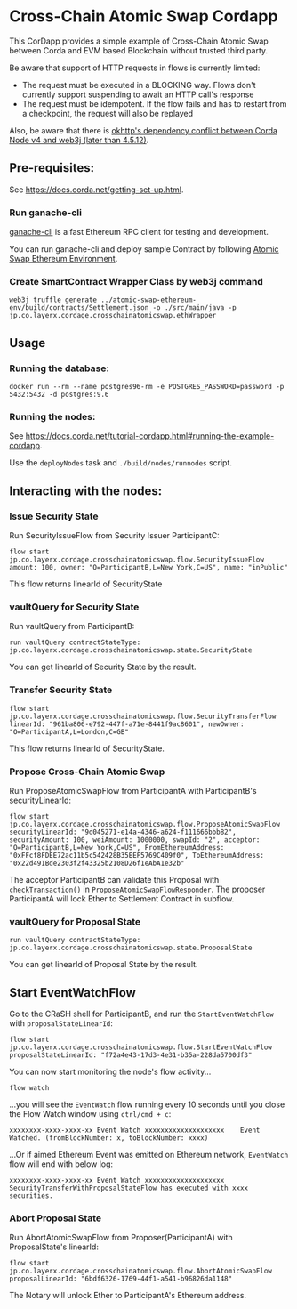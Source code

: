 # Cross-Chain Atomic Swap Cordapp
This CorDapp provides a simple example of Cross-Chain Atomic Swap between Corda and EVM based Blockchain without trusted third party.

Be aware that support of HTTP requests in flows is currently limited:

- The request must be executed in a BLOCKING way. Flows don't currently support suspending to await an HTTP call's response
- The request must be idempotent. If the flow fails and has to restart from a checkpoint, the request will also be replayed

Also, be aware that there is [okhttp's dependency conflict between Corda Node v4 and web3j (later than 4.5.12)](https://github.com/web3j/web3j/issues/1167).


## Pre-requisites:
  
See https://docs.corda.net/getting-set-up.html.

### Run ganache-cli
[ganache-cli](https://github.com/trufflesuite/ganache-cli) is a fast Ethereum RPC client for testing and development.

You can run ganache-cli and deploy sample Contract by following [Atomic Swap Ethereum Environment](../atomic-swap-ethereum-env/README.md).

### Create SmartContract Wrapper Class by web3j command
 
```
web3j truffle generate ../atomic-swap-ethereum-env/build/contracts/Settlement.json -o ./src/main/java -p jp.co.layerx.cordage.crosschainatomicswap.ethWrapper
```

## Usage

### Running the database:
```
docker run --rm --name postgres96-rm -e POSTGRES_PASSWORD=password -p 5432:5432 -d postgres:9.6
```

### Running the nodes:

See https://docs.corda.net/tutorial-cordapp.html#running-the-example-cordapp.

Use the `deployNodes` task and `./build/nodes/runnodes` script.

## Interacting with the nodes:

### Issue Security State
Run SecurityIssueFlow from Security Issuer ParticipantC:

```
flow start jp.co.layerx.cordage.crosschainatomicswap.flow.SecurityIssueFlow amount: 100, owner: "O=ParticipantB,L=New York,C=US", name: "inPublic"
```
This flow returns linearId of SecurityState

### vaultQuery for Security State
Run vaultQuery from ParticipantB:

```
run vaultQuery contractStateType: jp.co.layerx.cordage.crosschainatomicswap.state.SecurityState
```
You can get linearId of Security State by the result.

### Transfer Security State

```
flow start jp.co.layerx.cordage.crosschainatomicswap.flow.SecurityTransferFlow linearId: "961ba806-e792-447f-a71e-8441f9ac8601", newOwner: "O=ParticipantA,L=London,C=GB"
```

This flow returns linearId of SecurityState.

### Propose Cross-Chain Atomic Swap
Run ProposeAtomicSwapFlow from ParticipantA with ParticipantB's securityLinearId:

```
flow start jp.co.layerx.cordage.crosschainatomicswap.flow.ProposeAtomicSwapFlow securityLinearId: "9d045271-e14a-4346-a624-f111666bbb82", securityAmount: 100, weiAmount: 1000000, swapId: "2", acceptor: "O=ParticipantB,L=New York,C=US", FromEthereumAddress: "0xFFcf8FDEE72ac11b5c542428B35EEF5769C409f0", ToEthereumAddress: "0x22d491Bde2303f2f43325b2108D26f1eAbA1e32b"
```

The acceptor ParticipantB can validate this Proposal with `checkTransaction()` in `ProposeAtomicSwapFlowResponder`.
The proposer ParticipantA will lock Ether to Settlement Contract in subflow.

### vaultQuery for Proposal State
```
run vaultQuery contractStateType: jp.co.layerx.cordage.crosschainatomicswap.state.ProposalState
```

You can get linearId of Proposal State by the result.

## Start EventWatchFlow

Go to the CRaSH shell for ParticipantB, and run the `StartEventWatchFlow` with `proposalStateLinearId`:

    flow start jp.co.layerx.cordage.crosschainatomicswap.flow.StartEventWatchFlow proposalStateLinearId: "f72a4e43-17d3-4e31-b35a-228da5700df3"

You can now start monitoring the node's flow activity...

    flow watch

...you will see the `EventWatch` flow running every 10 seconds until you close the Flow Watch window using `ctrl/cmd + c`:

    xxxxxxxx-xxxx-xxxx-xx Event Watch xxxxxxxxxxxxxxxxxxxx    Event Watched. (fromBlockNumber: x, toBlockNumber: xxxx)

...Or if aimed Ethereum Event was emitted on Ethereum network, `EventWatch` flow will end with below log:

    xxxxxxxx-xxxx-xxxx-xx Event Watch xxxxxxxxxxxxxxxxxxxx    SecurityTransferWithProposalStateFlow has executed with xxxx securities.

### Abort Proposal State
Run AbortAtomicSwapFlow from Proposer(ParticipantA) with ProposalState's linearId:

```
flow start jp.co.layerx.cordage.crosschainatomicswap.flow.AbortAtomicSwapFlow proposalLinearId: "6bdf6326-1769-44f1-a541-b96826da1148"
```

The Notary will unlock Ether to ParticipantA's Ethereum address.

